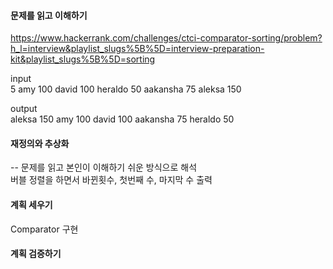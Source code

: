 #### 문제를 읽고 이해하기
https://www.hackerrank.com/challenges/ctci-comparator-sorting/problem?h_l=interview&playlist_slugs%5B%5D=interview-preparation-kit&playlist_slugs%5B%5D=sorting

input</br>
5
amy 100
david 100
heraldo 50
aakansha 75
aleksa 150


output</br>
aleksa 150
amy 100
david 100
aakansha 75
heraldo 50

 
#### 재정의와 추상화<br>
-- 문제를 읽고 본인이 이해하기 쉬운 방식으로 해석<br>
버블 정렬을 하면서 바뀐횟수, 첫번째 수, 마지막 수 출력

#### 계획 세우기<br>
Comparator 구현

#### 계획 검증하기
